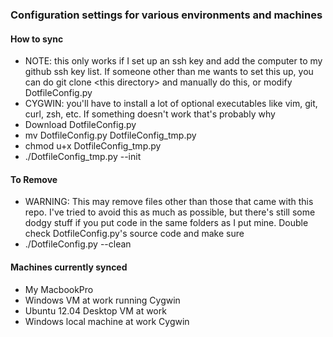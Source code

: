 ### Configuration settings for various environments and machines


#### How to sync
* NOTE: this only works if I set up an ssh key and add the computer to my github ssh key list. If someone other than me wants to set this up, you can do git clone \<this directory\> and manually do this, or modify DotfileConfig.py
* CYGWIN: you'll have to install a lot of optional executables like vim, git, curl, zsh, etc. If something doesn't work that's probably why
* Download DotfileConfig.py
* mv DotfileConfig.py DotfileConfig_tmp.py
* chmod u+x DotfileConfig_tmp.py
* ./DotfileConfig_tmp.py --init

#### To Remove
* WARNING: This may remove files other than those that came with this repo. 
I've tried to avoid this as much as possible, but there's still some dodgy
stuff if you put code in the same folders as I put mine. Double check
DotfileConfig.py's source code and make sure
* ./DotfileConfig.py --clean

#### Machines currently synced
* My MacbookPro
* Windows VM at work running Cygwin
* Ubuntu 12.04 Desktop VM at work
* Windows local machine at work Cygwin
